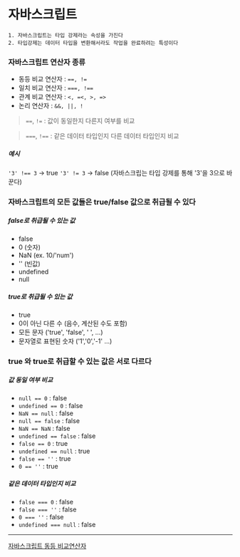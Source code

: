 # 자바스크립트

```
1. 자바스크립트는 타입 강제라는 속성을 가진다
2. 타입강제는 데이터 타입을 변환해서라도 작업을 완료하려는 특성이다
```

### 자바스크립트 연산자 종류

- 동등 비교 연산자 : ``==, !=``
- 일치 비교 연산자 : ``===, !==``
- 관계 비교 연산자 : ``<, =<, >, =>``
- 논리 연산자 : ``&&, ||, !``

> `==`, `!=` : 값이 동일한지 다른지 여부를 비교 


> `===`, `!==` : 같은 데이터 타입인지 다른 데이터 타입인지 비교 


##### 예시

`'3' !== 3` -> true
`'3' != 3` -> false (자바스크립는 타입 강제를 통해 '3'을 3으로 바꾼다)


### 자바스크립트의 모든 값들은 true/false 값으로 취급될 수 있다

##### false로 취급될 수 있는 값

- false
- 0 (숫자)
- NaN (ex. 10/'num')
- '' (빈값)
- undefined 
- null

##### true로 취급될 수 있는 값

- true
- 0이 아닌 다른 수 (음수, 계산된 수도 포함)
- 모든 문자 ('true', 'false', ' ', ...)
- 문자열로 표현된 숫자 ('1','0','-1' ...)


### true 와 true로 취급할 수 있는 값은 서로 다르다

##### 값 동일 여부 비교


- `null == 0` : false
- `undefined == 0` : false
- `NaN == null` : false
- `null == false` : false
- `NaN == NaN` : false
- `undefined == false` : false
- `false == 0` : true
- `undefined == null` : true
- `false == ''` : true
- `0 == ''` : true

##### 같은 데이터 타입인지 비교 

- `false === 0` : false
- `false === ''` : false
- `0 === ''` : false
- `undefined === null` : false



---
[자바스크립트 동등 비교연산자](https://jennybeblog.github.io/2017-05-15/JS_1/)
